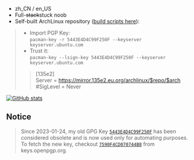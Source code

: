 
- zh_CN / en_US
- Full-~~stack~~stuck noob
- Self-built ArchLinux repository ([build scripts here](https://github.com/135e2/actions_build_aur)):
>* Import PGP Key:  
>`pacman-key -r 5443E4D4C99F250F --keyserver keyserver.ubuntu.com`
>* Trust it:  
>`pacman-key --lsign-key 5443E4D4C99F250F --keyserver keyserver.ubuntu.com`
>>[135e2]  
Server = https://mirror.135e2.eu.org/archlinux/$repo/$arch  
#SigLevel = Never

[![GitHub stats](https://github-readme-stats-evb7m91js-135e2.vercel.app/api?username=135e2&theme=vue&show_icons=true)](https://github.com/anuraghazra/github-readme-stats)

## Notice
> Since 2023-01-24, my old GPG Key [`5443E4D4C99F250F`](https://keyserver.ubuntu.com/pks/lookup?op=get&search=0xb1cae33b9e755d947e9ebd525443e4d4c99f250f) has been considered obsolete and is now used only for automating purposes.  
> To fetch the new key, checkout [`7590F4CD070744B8`](https://keys.openpgp.org/search?q=135e2%40135e2.dev) from keys.openpgp.org.
